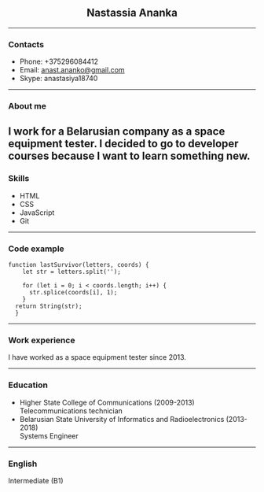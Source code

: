 ## <center > Nastassia Ananka </center>

---

### Contacts

- Phone: +375296084412
- Email: anast.ananko@gmail.com
- Skype: anastasiya18740

---

### About me

I work for a Belarusian company as a space equipment tester. I decided to go to developer courses because I want to learn something new.
---

### Skills

- HTML
- CSS
- JavaScript
- Git

---

### Code example

```
function lastSurvivor(letters, coords) {
    let str = letters.split('');

    for (let i = 0; i < coords.length; i++) {
      str.splice(coords[i], 1);
    }
  return String(str);
  }
```

---

### Work experience

I have worked as a space equipment tester since 2013.

---

### Education

- Higher State College of Communications (2009-2013)  
  Telecommunications technician
- Belarusian State University of Informatics and Radioelectronics (2013-2018)  
  Systems Engineer

---

### English

Intermediate (B1)
